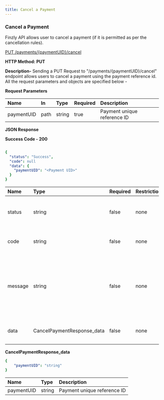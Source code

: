 ```yaml
---
title: Cancel a Payment
---
```


### **Cancel a Payment**

Finzly API allows user to cancel a payment (if it is permitted as per the cancellation rules). 

[PUT /payments/{paymentUID}/cancel](https://finzlyconnect-api-developer-portal.redoc.ly/openapi/paymentapi/operation/cancelPayment/)

**HTTP Method: PUT**	

**Description-** Sending a PUT Request to "/payments/{paymentUID}/cancel" endpoint allows users to cancel a payment using the payment reference id. All the request parameters and objects are specified below -

**Request Parameters**


|**Name**|**In**|**Type**|**Required**|**Description**|
| :- | :- | :- | :- | :- |
|paymentUID|path|string|true|Payment unique reference ID|

**JSON Response**

**Success Code - 200**

```yaml Before

{
  "status": "Success",
  "code": null
  "data": {
    "paymentUID": "<Payment UID>"
  }
}

```

|**Name**|**Type**|**Required**|**Restrictions**|**Description**|
| :- | :- | :- | :- | :- |
|status|string|false|none|Status of the API request either it will be a success or a failure|
|code|string|false|none|Failure code associated with the failure status.|
|message|string|false|none|Error message corresponding to the error code indicating the issue in API call and an indication on how to resolve it.|
|data|CancelPaymentResponse_data|false|none|Payment Cancellation Response Data|


**CancelPaymentResponse_data**

```yaml Before
{
	"paymentUID": "string"
}

```

|**Name**|**Type**|**Description**|
| :- | :- | :- |
|paymentUID|string|Payment unique reference ID|